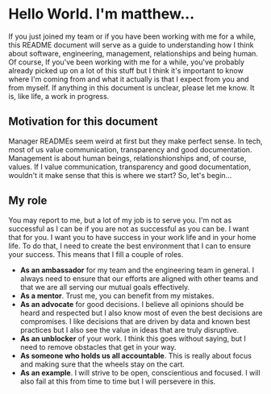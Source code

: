 # Hello World. I'm matthew...

If you just joined my team or if you have been working with me for a while, this README document will serve as a guide to understanding how I think about software, engineering, management, relationships and being human. Of course, If you've been working with me for a while, you've probably already picked up on a lot of this stuff but I think it's important to know where I'm coming from and what it  actually is that I expect from you and from myself. If anything in this document is unclear, please let me know. It is, like life, a work in progress.


## Motivation for this document

Manager READMEs seem weird at first but they make perfect sense. In tech, most of us value communication, transparency and good documentation. Management is about human beings, relationshionships and, of course, values. If I value communication, transparency and good documentation, wouldn't it make sense that this is where we start? So, let's begin...


## My role

You may report to me, but a lot of my job is to serve you. I'm not as successful as I can be if you are not as successful as you can be. I want that for you. I want you to have success in your work life and in your home life. To do that, I need to create the best environment that I can to ensure your success. This means that I fill a couple of roles.

- **As an ambassador** for my team and the engineering team in general. I always need to ensure that our efforts are aligned with other teams and that we are all serving our mutual goals effectively.
- **As a mentor**. Trust me, you can benefit from my mistakes.
- **As an advocate** for good decisions. I believe all opinions should be heard and respected but I also know most of even the best decisions are compromises. I like decisions that are driven by data and known best practices but I also see the value in ideas that are truly disruptive.
- **As an unblocker** of your work. I think this goes without saying, but I need to remove obstacles that get in your way.
- **As someone who holds us all accountable**. This is really about focus and making sure that the wheels stay on the cart.
- **As an example**. I will strive to be open, conscientious and focused. I will also fail at this from time to time but I will persevere in this.

